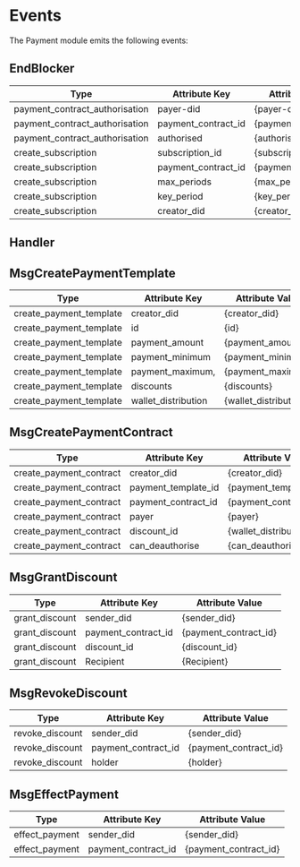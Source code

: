 # Events

The Payment module emits the following events:

## EndBlocker

| Type                            | Attribute Key            | Attribute Value       |
|---------------------------------|--------------------------|-----------------------|
| payment_contract_authorisation  | payer-did                | {payer-did}           |
| payment_contract_authorisation  | payment_contract_id      | {payment_contract_id} |
| payment_contract_authorisation  | authorised               | {authorised}          |
| create_subscription             | subscription_id          | {subscription_id}     | 
| create_subscription             | payment_contract_id      | {payment_contract_id} |
| create_subscription             | max_periods              | {max_periods}         |
| create_subscription             | key_period               | {key_period}          |
| create_subscription             | creator_did              | {creator_did}         |

## Handler

## MsgCreatePaymentTemplate
| Type                            | Attribute Key            | Attribute Value       |
|---------------------------------|--------------------------|-----------------------|
| create_payment_template         | creator_did              | {creator_did}         |
| create_payment_template         | id                       | {id}                  |
| create_payment_template         | payment_amount           | {payment_amount}      |
| create_payment_template         | payment_minimum          | {payment_minimum}     |
| create_payment_template         | payment_maximum,         | {payment_maximum}     |
| create_payment_template         | discounts                | {discounts}           |
| create_payment_template         | wallet_distribution      | {wallet_distribution} |

## MsgCreatePaymentContract
| Type                            | Attribute Key            | Attribute Value       |
|---------------------------------|--------------------------|-----------------------|
| create_payment_contract         | creator_did              | {creator_did}         |
| create_payment_contract         | payment_template_id      | {payment_template_id} |
| create_payment_contract         | payment_contract_id      | {payment_contract_id} |
| create_payment_contract         | payer                    | {payer}               |
| create_payment_contract         | discount_id              | {wallet_distribution} |
| create_payment_contract         | can_deauthorise          | {can_deauthorise}     |

## MsgGrantDiscount
| Type                            | Attribute Key            | Attribute Value       |
|---------------------------------|--------------------------|-----------------------|
| grant_discount                  | sender_did               | {sender_did}          |
| grant_discount                  | payment_contract_id      | {payment_contract_id} |
| grant_discount                  | discount_id              | {discount_id}         |
| grant_discount                  | Recipient                | {Recipient}           |

## MsgRevokeDiscount
| Type                            | Attribute Key            | Attribute Value       |
|---------------------------------|--------------------------|-----------------------|
| revoke_discount                 | sender_did               | {sender_did}          |
| revoke_discount                 | payment_contract_id      | {payment_contract_id} |
| revoke_discount                 | holder                   | {holder}              |

## MsgEffectPayment
| Type                            | Attribute Key            | Attribute Value       |
|---------------------------------|--------------------------|-----------------------|
| effect_payment                  | sender_did               | {sender_did}          |
| effect_payment                  | payment_contract_id      | {payment_contract_id} |
